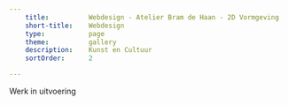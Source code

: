 ```yaml
---
    title:          Webdesign - Atelier Bram de Haan - 2D Vormgeving
    short-title:    Webdesign
    type:           page
    theme:          gallery
    description:    Kunst en Cultuur
    sortOrder:      2

---
```


Werk in uitvoering


